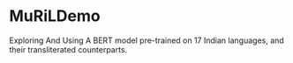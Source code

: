 # MuRiLDemo
Exploring And Using A BERT model pre-trained on 17 Indian languages, and their transliterated counterparts.
